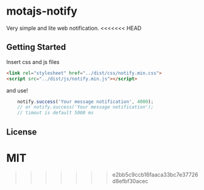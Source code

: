 # motajs-notify
Very simple and lite web notification.
<<<<<<< HEAD


## Getting Started
Insert css and js files

```html
<link rel="stylesheet" href="../dist/css/notify.min.css">
<script src="../dist/js/notify.min.js"></script>
```

and use!

```javascript
    notify.success('Your message notification', 4000);
    // or notify.success('Your message notification');
    // timout is default 5000 ms
```

## License

  MIT
=======
>>>>>>> e2bb5c9ccb16faaca33bc7e37726d8efbf30acec
